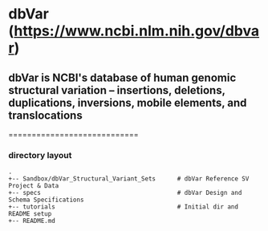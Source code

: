# dbVar (https://www.ncbi.nlm.nih.gov/dbvar)
## dbVar is NCBI's database of human genomic structural variation – insertions, deletions, duplications, inversions, mobile elements, and translocations
============================

### directory layout

    .
    +-- Sandbox/dbVar_Structural_Variant_Sets      # dbVar Reference SV Project & Data 
    +-- specs                                      # dbVar Design and Schema Specifications     
    +-- tutorials                                  # Initial dir and README setup 
    +-- README.md
